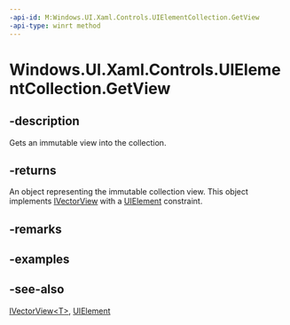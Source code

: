 ```yaml
---
-api-id: M:Windows.UI.Xaml.Controls.UIElementCollection.GetView
-api-type: winrt method
---
```


<!-- Method syntax
public Windows.Foundation.Collections.IVectorView<Windows.UI.Xaml.UIElement> GetView()
-->

# Windows.UI.Xaml.Controls.UIElementCollection.GetView

## -description
Gets an immutable view into the collection.



## -returns
An object representing the immutable collection view. This object implements [IVectorView<T>](../windows.foundation.collections/ivectorview_1.md) with a [UIElement](../windows.ui.xaml/uielement.md) constraint.

## -remarks

## -examples

## -see-also
[IVectorView&lt;T&gt;](../windows.foundation.collections/ivectorview_1.md), [UIElement](../windows.ui.xaml/uielement.md)
